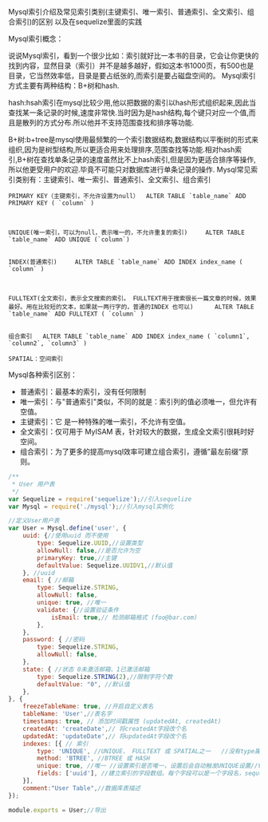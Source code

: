 Mysql索引介绍及常见索引类别(主键索引、唯一索引、普通索引、全文索引、组合索引)的区别 以及在sequelize里面的实践

Mysql索引概念：

说说Mysql索引，看到一个很少比如：索引就好比一本书的目录，它会让你更快的找到内容，显然目录（索引）并不是越多越好，假如这本书1000页，有500也是目录，它当然效率低，目录是要占纸张的,而索引是要占磁盘空间的。
Mysql索引方式主要有两种结构：B+树和hash.

hash:hsah索引在mysql比较少用,他以把数据的索引以hash形式组织起来,因此当查找某一条记录的时候,速度非常快.当时因为是hash结构,每个键只对应一个值,而且是散列的方式分布.所以他并不支持范围查找和排序等功能.

B+树:b+tree是mysql使用最频繁的一个索引数据结构,数据结构以平衡树的形式来组织,因为是树型结构,所以更适合用来处理排序,范围查找等功能.相对hash索引,B+树在查找单条记录的速度虽然比不上hash索引,但是因为更适合排序等操作,所以他更受用户的欢迎.毕竟不可能只对数据库进行单条记录的操作. 
Mysql常见索引类别有：主键索引、唯一索引、普通索引、全文索引、组合索引
```
PRIMARY KEY（主键索引，不允许设置为null）  ALTER TABLE `table_name` ADD PRIMARY KEY ( `column` ) 



UNIQUE(唯一索引，可以为null，表示唯一的，不允许重复的索引)     ALTER TABLE `table_name` ADD UNIQUE (`column`)


INDEX(普通索引)     ALTER TABLE `table_name` ADD INDEX index_name ( `column` ) 



FULLTEXT(全文索引，表示全文搜索的索引。 FULLTEXT用于搜索很长一篇文章的时候，效果最好。用在比较短的文本，如果就一两行字的，普通的INDEX 也可以)      ALTER TABLE `table_name` ADD FULLTEXT ( `column` )


组合索引   ALTER TABLE `table_name` ADD INDEX index_name ( `column1`, `column2`, `column3` ) 

SPATIAL：空间索引  
```


Mysql各种索引区别：

* 普通索引：最基本的索引，没有任何限制
* 唯一索引：与"普通索引"类似，不同的就是：索引列的值必须唯一，但允许有空值。
* 主键索引：它 是一种特殊的唯一索引，不允许有空值。 
* 全文索引：仅可用于 MyISAM 表，针对较大的数据，生成全文索引很耗时好空间。
* 组合索引：为了更多的提高mysql效率可建立组合索引，遵循”最左前缀“原则。

```js
/**
 * User 用户表
 */
var Sequelize = require('sequelize');//引入sequelize
var Mysql = require('./mysql');//引入mysql实例化

//定义User用户表
var User = Mysql.define('user', {
	uuid: {//使用uuid 而不使用
		type: Sequelize.UUID,//设置类型
		allowNull: false,//是否允许为空
		primaryKey: true,//主键
		defaultValue: Sequelize.UUIDV1,//默认值
	}, //uuid
	email: { //邮箱
		type: Sequelize.STRING,
		allowNull: false,
		unique: true, //唯一
		validate: {//设置验证条件
			isEmail: true,// 检测邮箱格式 (foo@bar.com)
		},
	},
	password: { //密码
		type: Sequelize.STRING,
		allowNull: false,
	},
	state: { //状态 0未激活邮箱、1已激活邮箱
		type: Sequelize.STRING(2),//限制字符个数
		defaultValue: "0", //默认值
	},
}, {
	freezeTableName: true, //开启自定义表名
	tableName: 'User',//表名字
	timestamps: true, // 添加时间戳属性 (updatedAt, createdAt)
	createdAt: 'createDate',// 将createdAt字段改个名
	updatedAt: 'updateDate',// 将updatedAt字段改个名
	indexes: [{ // 索引
		type: 'UNIQUE', //UNIQUE、 FULLTEXT 或 SPATIAL之一   //没有type属性的话，默认为普通索引
		method: 'BTREE', //BTREE 或 HASH
		unique: true, //唯一 //设置索引是否唯一，设置后会自动触发UNIQUE设置//true:索引列的所有值都只能出现一次，即必须唯一
		fields: ['uuid'], //建立索引的字段数组。每个字段可以是一个字段名，sequelize 对象 (如 sequelize.fn)，或一个包含：attribute (字段名)、length (创建前缀字符数)、order (列排序方向)、collate (较验的字段集合 (排序))
	}],
	comment:"User Table",//数据库表描述
});

module.exports = User;//导出
```